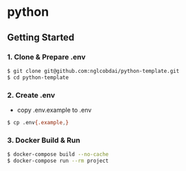 # python

## Getting Started

### 1. Clone & Prepare .env

```sh
$ git clone git@github.com:nglcobdai/python-template.git
$ cd python-template
```

### 2. Create .env

- copy .env.example to .env

```sh
$ cp .env{.example,}
```

### 3. Docker Build & Run

```sh
$ docker-compose build --no-cache
$ docker-compose run --rm project
```
